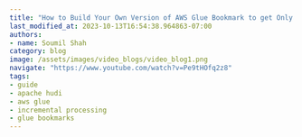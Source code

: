 ```yaml
---
title: "How to Build Your Own Version of AWS Glue Bookmark to get Only New Incremental Files"
last_modified_at: 2023-10-13T16:54:38.964863-07:00
authors:
- name: Soumil Shah
category: blog
image: /assets/images/video_blogs/video_blog1.png
navigate: "https://www.youtube.com/watch?v=Pe9tHOfq2z8"
tags:
- guide
- apache hudi
- aws glue
- incremental processing
- glue bookmarks
---
```

